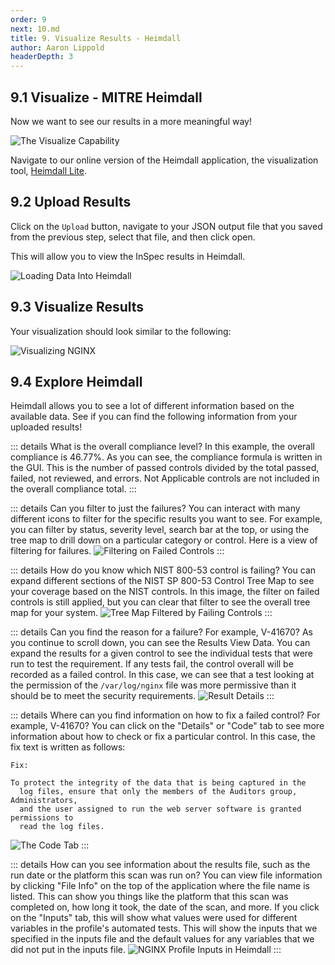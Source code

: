 ```yaml
---
order: 9
next: 10.md
title: 9. Visualize Results - Heimdall
author: Aaron Lippold
headerDepth: 3
---
```


## 9.1 Visualize - MITRE Heimdall

Now we want to see our results in a more meaningful way!

![The Visualize Capability](../../assets/img/SAF_Capabilities_Visualize.png)

Navigate to our online version of the Heimdall application, the visualization tool, [Heimdall Lite](https://heimdall-lite.mitre.org/).

## 9.2 Upload Results

Click on the `Upload` button, navigate to your JSON output file that you saved from the previous step, select that file, and then click open.

This will allow you to view the InSpec results in Heimdall.

![Loading Data Into Heimdall](../../assets/img/Heimdall_Load.png)

## 9.3 Visualize Results

Your visualization should look similar to the following:

![Visualizing NGINX](../../assets/img/Heimdall_NGINX_Vanilla_With_Inputs.png)

## 9.4 Explore Heimdall

Heimdall allows you to see a lot of different information based on the available data. See if you can find the following information from your uploaded results!

::: details What is the overall compliance level?
In this example, the overall compliance is 46.77%. As you can see, the compliance formula is written in the GUI. This is the number of passed controls divided by the total passed, failed, not reviewed, and errors. Not Applicable controls are not included in the overall compliance total.
:::

::: details Can you filter to just the failures?
You can interact with many different icons to filter for the specific results you want to see. For example, you can filter by status, severity level, search bar at the top, or using the tree map to drill down on a particular category or control. Here is a view of filtering for failures.
![Filtering on Failed Controls](../../assets/img/Heimdall_Filter_Failure.png)
:::

::: details How do you know which NIST 800-53 control is failing?
You can expand different sections of the NIST SP 800-53 Control Tree Map to see your coverage based on the NIST controls. In this image, the filter on failed controls is still applied, but you can clear that filter to see the overall tree map for your system.
![Tree Map Filtered by Failing Controls](../../assets/img/Heimdall_TreeMap_Failures.png)
:::

::: details Can you find the reason for a failure? For example, V-41670?
As you continue to scroll down, you can see the Results View Data. You can expand the results for a given control to see the individual tests that were run to test the requirement. If any tests fail, the control overall will be recorded as a failed control. In this case, we can see that a test looking at the permission of the `/var/log/nginx` file was more permissive than it should be to meet the security requirements.
![Result Details](../../assets/img/Heimdall_V-41670_ResultsDetails.png)
:::

::: details Where can you find information on how to fix a failed control? For example, V-41670?
You can click on the "Details" or "Code" tab to see more information about how to check or fix a particular control. In this case, the fix text is written as follows:

```
Fix:

To protect the integrity of the data that is being captured in the
  log files, ensure that only the members of the Auditors group, Administrators,
  and the user assigned to run the web server software is granted permissions to
  read the log files.
```

![The Code Tab](../../assets/img/Heimdall_V-41670_ResultsDetails_Code.png)
:::

::: details How can you see information about the results file, such as the run date or the platform this scan was run on?
You can view file information by clicking "File Info" on the top of the application where the file name is listed. This can show you things like the platform that this scan was completed on, how long it took, the date of the scan, and more. If you click on the "Inputs" tab, this will show what values were used for different variables in the profile's automated tests. This will show the inputs that we specified in the inputs file and the default values for any variables that we did not put in the inputs file.
![NGINX Profile Inputs in Heimdall](../../assets/img/Heimdall_NGINX_Inputs.png)
:::
